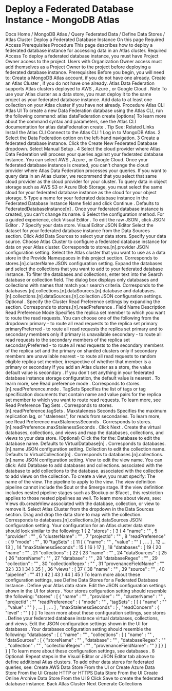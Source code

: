 # Deploy a Federated Database Instance - MongoDB Atlas


Docs Home / MongoDB Atlas / Query Federated Data / Define Data Stores / Atlas Cluster Deploy a Federated Database Instance On this page Required Access Prerequisites Procedure This page describes how to deploy a federated database instance for
accessing data in an Atlas cluster. Required Access To deploy a federated database instance, you must have Project Owner access to the project.
Users with Organization Owner access must add themselves as a Project Owner to the project before deploying a federated database instance. Prerequisites Before you begin, you will need to: Create a MongoDB Atlas account, if you do not have one already. Create an Atlas Cluster , if you do not
have one already. Atlas Data Federation supports Atlas clusters
deployed to AWS , Azure , or Google Cloud . Note To use your Atlas cluster as a data store, you must deploy it
to the same project as your federated database instance. Add data to at least one collection on your Atlas cluster if you
have not already. Procedure Atlas CLI Atlas UI To create a new Data Federation database using the
Atlas CLI, run the following command: atlas dataFederation create <name> [options] To learn more about the command syntax and parameters, see the
Atlas CLI documentation for atlas dataFederation create . Tip See: Related Links Install the Atlas CLI Connect to the Atlas CLI 1 Log in to MongoDB Atlas. 2 Select the Data Federation option on the left-hand navigation. 3 Create a federated database instance. Click the Create New Federated Database dropdown. Select Manual Setup . 4 Select the cloud provider where Atlas Data Federation will process your queries against your federated database instance. You can select AWS , Azure , or Google Cloud. Once your federated database instance is created, you
can't change the cloud provider where Atlas Data Federation processes your queries. If you want to query data in an Atlas cluster, we recommend that you select that same cloud provider as the cloud provider for your cluster. To query data in object storage such as AWS S3 or Azure Blob Storage, you must select the same cloud for your federated database instance as the cloud for your object storage. 5 Type a name for your federated database instance in the Federated Database Instance Name field and click Continue . Defaults to FederatedDatabaseInstance[n] . Once your federated database instance is
created, you can't change its name. 6 Select the configuration method. For a guided experience, click Visual Editor . To edit the raw JSON , click JSON Editor . 7 Specify your data store. Visual Editor JSON Editor Select the dataset for your federated database instance from the Data Sources section. Click Add Data Sources to select your data store. Specify your data source. Choose Atlas Cluster to configure a federated database instance for data on
your Atlas cluster. Corresponds to stores.[n].provider JSON configuration setting. Select the Atlas cluster that you want to use as a data
store in the Provide Namespaces in this
project section. Corresponds to stores.[n].clusterName JSON configuration setting. Expand the databases and select the collections that you
want to add to your federated database instance. To filter the databases and collections, enter text into
the Search database or collection field. The
dialog box displays only databases and collections with names
that match your search criteria. Corresponds to the databases.[n].collections.[n].dataSources.[n].database and databases.[n].collections.[n].dataSources.[n].collection JSON configuration settings. Optional . Specify the Cluster Read Preference settings by expanding the section. Corresponds to stores.[n].readPreference . Field Name Description Read Preference Mode Specifies the replica set member to which you want to
route the read requests. You can choose one of the
following from the dropdown: primary - to route all read requests to the replica set primary primaryPreferred - to route all read requests the replica set primary and to secondary members
only if primary is unavailable secondary - to route all read requests to the secondary members of the replica set secondaryPreferred - to route all read requests to the secondary members of
the replica set and the primary on sharded clusters only if secondary members are unavailable nearest - to route all read requests to random eligible replica
set member, irrespective of whether that member is a primary or secondary If you add an Atlas cluster as a store, the
value default value is secondary . If you don't set anything in your federated database instance storage
configuration, the default value is nearest . To
learn more, see Read preference mode . Corresponds to stores.[n].readPreference.mode . TagSets Specifies the list of tags or tag
specification documents that contain name and value
pairs for the replica set member to which you want to
route read requests. To learn more, see Read
Preference Tag Sets . Corresponds to stores.[n].readPreference.tagSets . Maxstaleness Seconds Specifies the maximum replication lag, or
"staleness", for reads from secondaries. To learn
more, see Read Preference
maxStalenessSeconds . Corresponds to stores.[n].readPreference.maxStalenessSeconds . Click Next . Create the virtual databases, collections, and views and map the
databases, collections, and views to your data store. (Optional) Click the for the: Database to edit the database name. Defaults to VirtualDatabase[n] . Corresponds to databases.[n].name JSON configuration
setting. Collection to edit the collection name. Defaults to VirtualCollection[n] . Corresponds to databases.[n].collections.[n].name JSON configuration setting. View to edit the view name. You can click: Add Database to add databases and collections. associated with the database to add collections
to the database. associated with the collection to add views on the collection. To create a
view, you must specify: The name of the view. The pipeline to apply to the view. The view definition pipeline cannot include the $out or
the $merge stage. If the view definition includes
nested pipeline stages such as $lookup or $facet ,
this restriction applies to those nested pipelines as well. To learn more about views, see: Views db.createView associated with the database, collection, or
view to remove it. Select Atlas Cluster from the dropdown in the Data Sources section. Drag and drop the data store to map with the collection. Corresponds to databases.[n].collections.[n].dataSources JSON configuration setting. Your configuration for an Atlas cluster data store should
look similar to the following: 1 { 2 "stores" : [ 3 { 4 "name" : "<string>" , 5 "provider" : "<string>" , 6 "clusterName" : "<string>" , 7 "projectId" : "<string>" , 8 "readPreference" : { 9 "mode" : "<string>" , 10 "tagSets" : [ 11 [ { "name" : "<string>" , "value" : "<string>" } , ... ] , 12 ... 13 ] , 14 "maxStalenessSeconds" : <int> 15 } 16 } 17 ] , 18 "databases" : [ 19 { 20 "name" : "<string>" , 21 "collections" : [ 22 { 23 "name" : "<string>" , 24 "dataSources" : [ 25 { 26 "storeName" : "<string>" , 27 "database" : "<string>" , 28 "databaseRegex" : "<string>" , 29 "collection" : "<string>" , 30 "collectionRegex" : "<string>" , 31 "provenanceFieldName" : "<string>" 32 } 33 ] 34 } 35 ] , 36 "views" : [ 37 { 38 "name" : "<string>" , 39 "source" : "<string>" , 40 "pipeline" : "<string>" 41 } 42 ] 43 } 44 ] 45 } To learn more about these configuration settings, see Define Data Stores for a Federated Database Instance . Define your Atlas data store. Edit the JSON configuration settings shown in the UI for stores . Your stores cofiguration setting should resemble the
following: "stores" : [ { "name" : "<string>" , "provider" : "<string>" , "clusterName" : "<string>" , "projectId" : "<string>" "readPreference" : { "mode" : "<string>" , "tagSets" : [ [ { "name" : "<string>" , "value" : "<string>" } , ... ] , ... ] , "maxStalenessSeconds" : <int> } , "readConcern" : { "level" : "<string>" } } ] To learn more about these configuration settings, see stores . Define your federated database instance virtual databases, collections, and views. Edit the JSON configuration settings shown in the UI for databases . Your databases cofiguration setting should
resemble the following: "databases" : [ { "name" : "<string>" , "collections" : [ { "name" : "<string>" , "dataSources" : [ { "storeName" : "<string>" , "database" : "<string>" , "databaseRegex" : "<string>" , "collection" : "<string>" , "collectionRegex" : "<string>" , "provenanceFieldName" : "<string>" } ] } ] } ] To learn more about these configuration settings, see databases . 8 Optional: Repeat steps in the Visual Editor or JSON Editor tab above to define additional Atlas clusters. To add other data stores for federated queries, see: Create AWS Data Store From the UI or Create Azure Data Store From the UI Create HTTP or HTTPS Data Store From the
UI Create Online Archive Data Store From the UI 9 Click Save to create the federated database instance. Back Atlas Cluster Next Generate Collections
